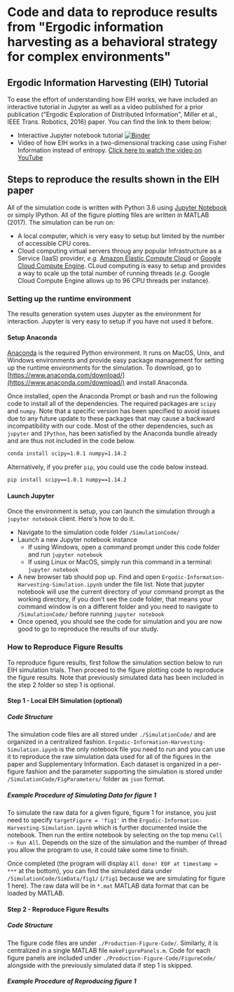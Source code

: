 # Code and data to reproduce results from "Ergodic information harvesting as a behavioral strategy for complex environments"

## Ergodic Information Harvesting (EIH) Tutorial
To ease the effort of understanding how EIH works, we have included an interactive tutorial in Jupyter as well as a video published for a prior publication ("Ergodic Exploration of Distributed Information", Miller et al., IEEE Trans. Robotics, 2016) paper. You can find the link to them below:
- Interactive Jupyter notebook tutorial [![Binder](https://mybinder.org/badge.svg)](https://mybinder.org/v2/gh/MacIver-Lab/Ergodic-Information-Harvesting/master?filepath=Tutorial%2FErgodic_Information_Harvesting_Tutorial.ipynb)
- Video of how EIH works in a two-dimensional tracking case using Fisher Information instead of entropy. [Click here to watch the video on YouTube](https://youtu.be/QZ9fGYmJ0G0)

## Steps to reproduce the results shown in the EIH paper
All of the simulation code is written with Python 3.6 using [Jupyter Notebook](http://jupyter.org/) or simply IPython. All of the figure plotting files are written in MATLAB (2017). The simulation can be run on:
- A local computer, which is very easy to setup but limited by the number of accessible CPU cores.
- Cloud computing virtual servers throug any popular Infrastructure as a Service (IaaS) provider, *e.g.* [Amazon Elastic Compute Cloud](https://aws.amazon.com/ec2/) or [Google Cloud Compute Engine](https://cloud.google.com/compute/). CLoud computing is easy to setup and provides a way to scale up the total number of running threads (*e.g.* Google Cloud Compute Engine allows up to 96 CPU threads per instance).

### Setting up the runtime environment
The results generation system uses Jupyter as the environment for interaction. Jupyter is very easy to setup if you have not used it before.

#### Setup Anaconda 
[Anaconda](https://www.anaconda.com/download/) is the required Python environment. It runs on MacOS, Unix, and Windows environments and provide easy package management for setting up the runtime environments for the simulation. To download, go to [https://www.anaconda.com/download/](https://www.anaconda.com/download/) and install Anaconda.

Once installed, open the Anaconda Prompt or bash and run the following code to install all of the dependencies.
The required packages are `scipy` and `numpy`. Note that a specific version has been specified to avoid issues due to any future update to these packages that may cause a backward incompatibility with our code. Most of the other dependencies, such as `jupyter` and `IPython`, has been satisfied by the Anaconda bundle already and are thus not included in the code below.
```bash
conda install scipy=1.0.1 numpy=1.14.2
```
Alternatively, if you prefer `pip`, you could use the code below instead.
```bash
pip install scipy==1.0.1 numpy==1.14.2
```

#### Launch Jupyter
Once the environment is setup, you can launch the simulation through a `jupyter notebook` client. Here's how to do it.
- Navigate to the simulation code folder `/SimulationCode/`
- Launch a new Jupyter notebook instance
  - If using Windows, open a command prompt under this code folder and run `jupyter notebook`
  - If using Linux or MacOS, simply run this command in a terminal: `jupyter notebook` 
- A new browser tab should pop up. Find and open `Ergodic-Information-Harvesting-Simulation.ipynb` under the file list. Note that jupyter notebook will use the current directory of your command prompt as the working directory, if you don't see the code folder, that means your command window is on a different folder and you need to navigate to `/SimulationCode/` before running `jupyter notebook`
- Once opened, you should see the code for simulation and you are now good to go to reproduce the results of our study.

### How to Reproduce Figure Results
To reproduce figure results, first follow the simulation section below to run EIH simulation trials. Then proceed to the figure plotting code to reproduce the figure results. Note that previously simulated data has been included in the step 2 folder so step 1 is optional.

#### Step 1 - Local EIH Simulation (optional)
##### Code Structure
The simulation code files are all stored under `./SimulationCode/` and are organized in a centralized fashion. `Ergodic-Information-Harvesting-Simulation.ipynb` is the only notebook file you need to run and you can use it to reproduce the raw simulation data used for all of the figures in the paper and Supplementary Information. Each dataset is organized in a per-figure fashion and the parameter supporting the simulation is stored under `/SimulationCode/FigParameters/` folder as `json` format.

##### Example Procedure of Simulating Data for figure 1
To simulate the raw data for a given figure, figure 1 for instance, you just need to specify `targetFigure = 'fig1'` in the `Ergodic-Information-Harvesting-Simulation.ipynb` which is further documented inside the notebook. Then run the entire notebook by selecting on the top menu `Cell -> Run All`. Depends on the size of the simulation and the number of thread you allow the program to use, it could take some time to finish. 

Once completed (the program will display `All done! EOF at timestamp = ***` at the bottom), you can find the simulated data under `/SimulationCode/SimData/fig1/` (`/fig1` because we are simulating for figure 1 here). The raw data will be in `*.mat` MATLAB data format that can be loaded by MATLAB.

#### Step 2 - Reproduce Figure Results
##### Code Structure
The figure code files are under `./Production-Figure-Code/`. Similarly, it is centralized in a single MATLAB file `makeFigurePanels.m`. Code for each figure panels are included under `./Production-Figure-Code/FigureCode/` alongside with the previously simulated data if step 1 is skipped.

##### Example Procedure of Reproducing figure 1
